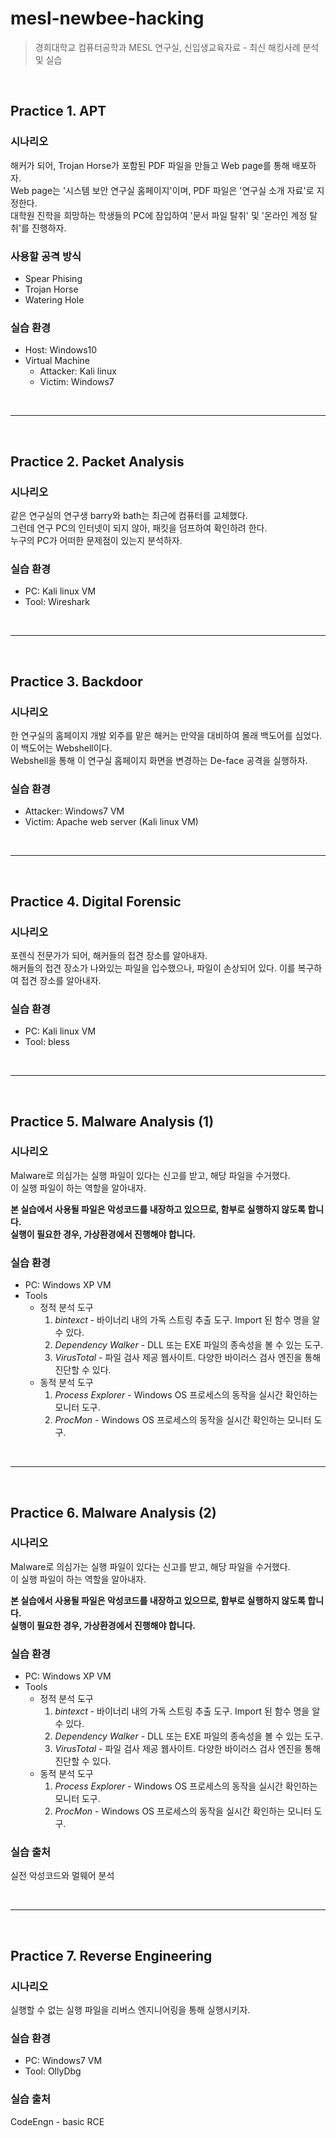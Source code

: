 # mesl-newbee-hacking

> 경희대학교 컴퓨터공학과 MESL 연구실, 신입생교육자료 - 최신 해킹사례 분석 및 실습  

<br>

## Practice 1. APT  

### 시나리오  

해커가 되어, Trojan Horse가 포함된 PDF 파일을 만들고 Web page를 통해 배포하자.  
Web page는 '시스템 보안 연구실 홈페이지'이며, PDF 파일은 '연구실 소개 자료'로 지정한다.  
대학원 진학을 희망하는 학생들의 PC에 잠입하여 '문서 파일 탈취' 및 '온라인 계정 탈취'를 진행하자.  

### 사용할 공격 방식  

* Spear Phising  
* Trojan Horse  
* Watering Hole  

### 실습 환경  

* Host: Windows10
* Virtual Machine  
  * Attacker: Kali linux  
  * Victim: Windows7   


<br>

***

<br>

## Practice 2. Packet Analysis  

### 시나리오  

같은 연구실의 연구생 barry와 bath는 최근에 컴퓨터를 교체했다.  
그런데 연구  PC의 인터넷이 되지 않아, 패킷을 덤프하여 확인하려 한다.  
누구의 PC가 어떠한 문제점이 있는지 분석하자.  

### 실습 환경  

* PC: Kali linux VM  
* Tool: Wireshark  

<br>

***  

<br>

## Practice 3. Backdoor  

### 시나리오  

한 연구실의 홈페이지 개발 외주를 맡은 해커는 만약을 대비하여 몰래 백도어를 심었다.  
이 백도어는 Webshell이다.  
Webshell을 통해 이 연구실 홈페이지 화면을 변경하는 De-face 공격을 실행하자.  

### 실습 환경  

* Attacker: Windows7 VM  
* Victim: Apache web server (Kali linux VM)  

<br>

***

<br>

## Practice 4. Digital Forensic   

### 시나리오  

포렌식 전문가가 되어, 해커들의 접견 장소를 알아내자.  
해커들의 접견 장소가 나와있는 파일을 입수했으나, 파일이 손상되어 있다.
이를 복구하여 접견 장소를 알아내자.  

### 실습 환경  

* PC: Kali linux VM  
* Tool: bless  

<br>

***

<br>

## Practice 5. Malware Analysis (1)  

### 시나리오  

Malware로 의심가는 실행 파일이 있다는 신고를 받고, 해당 파일을 수거했다.  
이 실행 파일이 하는 역할을 알아내자.  

**본 실습에서 사용될 파일은 악성코드를 내장하고 있으므로, 함부로 실행하지 않도록 합니다.**  
**실행이 필요한 경우, 가상환경에서 진행해야 합니다.**  

### 실습 환경  

* PC: Windows XP VM  
* Tools  
  * 정적 분석 도구  
    1. *bintexct* - 바이너리 내의 가독 스트링 추출 도구. Import 된 함수 명을 알 수 있다.  
    2. *Dependency Walker* - DLL 또는 EXE 파일의 종속성을 볼 수 있는 도구.  
    3. *VirusTotal* - 파일 검사 제공 웹사이트. 다양한 바이러스 검사 엔진을 통해 진단할 수 있다.  
  * 동적 분석 도구  
    1. *Process Explorer* - Windows OS 프로세스의 동작을 실시간 확인하는 모니터 도구.   
    2. *ProcMon* - Windows OS 프로세스의 동작을 실시간 확인하는 모니터 도구.   


<br>

***

<br>

## Practice 6. Malware Analysis (2)  

### 시나리오  

Malware로 의심가는 실행 파일이 있다는 신고를 받고, 해당 파일을 수거했다.  
이 실행 파일이 하는 역할을 알아내자.  

**본 실습에서 사용될 파일은 악성코드를 내장하고 있으므로, 함부로 실행하지 않도록 합니다.**  
**실행이 필요한 경우, 가상환경에서 진행해야 합니다.**  

### 실습 환경  

* PC: Windows XP VM  
* Tools  
  * 정적 분석 도구  
    1. *bintexct* - 바이너리 내의 가독 스트링 추출 도구. Import 된 함수 명을 알 수 있다.  
    2. *Dependency Walker* - DLL 또는 EXE 파일의 종속성을 볼 수 있는 도구.  
    3. *VirusTotal* - 파일 검사 제공 웹사이트. 다양한 바이러스 검사 엔진을 통해 진단할 수 있다.  
  * 동적 분석 도구  
    1. *Process Explorer* - Windows OS 프로세스의 동작을 실시간 확인하는 모니터 도구.   
    2. *ProcMon* - Windows OS 프로세스의 동작을 실시간 확인하는 모니터 도구.   

### 실습 출처  
실전 악성코드와 멀웨어 분석  

<br>

***

<br>

## Practice 7. Reverse Engineering  

### 시나리오  

실행할 수 없는 실행 파일을 리버스 엔지니어링을 통해 실행시키자.  

### 실습 환경  

* PC: Windows7 VM  
* Tool: OllyDbg  

### 실습 출처  
CodeEngn - basic RCE  

<br>
